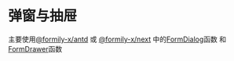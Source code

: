 # 弹窗与抽屉

主要使用[@formily-x/antd](https://antd.formilyjs.org/zh-CN) 或 [@formily-x/next](https://fusion.formilyjs.org/zh-CN) 中的[FormDialog](https://antd.formilyjs.org/zh-CN/components/form-dialog)函数 和 [FormDrawer](https://antd.formilyjs.org/zh-CN/components/form-drawer)函数
